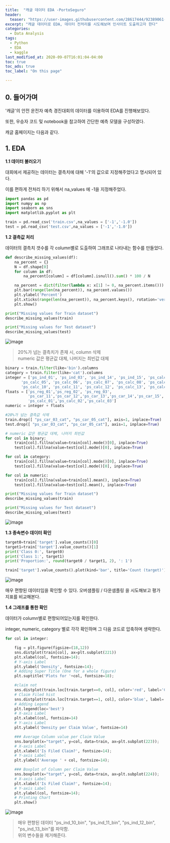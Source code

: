```yaml
---
title:  "캐글 데이터 EDA -PortoSeguro"
header:
  teaser: "https://user-images.githubusercontent.com/28617444/92389061-4d51af80-f153-11ea-9711-5251e9f57a08.PNG"
excerpt: "캐글 데이터로 EDA, 데이터 전처리를 시도해보며 인사이트 도출하고자 한다"
categories:
  - Data Analysis
tags:
  - Python
  - EDA
  - kaggle
last_modified_at: 2020-09-07T16:01:04-04:00
toc: true
toc_ads: true
toc_label: "On this page"

---
```

## 0\. 들어가며

'캐글'의 안전 운전자 예측 경진대회의 데이터를 이용하여 EDA를 진행해보았다.

또한, 우승자 코드 및 notebook을 참고하여 간단한 예측 모델을 구성하였다.

캐글 홈페이지는 다음과 같다.

## 1\. EDA

**1.1 데이터 불러오기**

대회에서 제공하는 데이터는 결측치에 대해 '-1'의 값으로 지정해주었다고 명시되어 있다. 

이를 편하게 전처리 하기 위해서 na\_values 에 -1을 지정해주었다.

```python
import pandas as pd
import numpy as np
import seaborn as sns
import matplotlib.pyplot as plt

train = pd.read_csv('train.csv',na_values = ['-1','-1.0'])
test = pd.read_csv('test.csv',na_values = ['-1','-1.0'])


```

**1.2 결측값 처리**

데이터의 결측치 갯수를 각 column별로 도출하여 그래프로 나타내는 함수를 만들었다.

```python
def describe_missing_values(df):
    na_percent = {}
    N = df.shape[0]
    for column in df:
        na_percent[column] = df[column].isnull().sum() * 100 / N

    na_percent = dict(filter(lambda x: x[1] != 0, na_percent.items()))
    plt.bar(range(len(na_percent)), na_percent.values())
    plt.ylabel('Percent')
    plt.xticks(range(len(na_percent)), na_percent.keys(), rotation='vertical')
    plt.show()

print("Missing values for Train dataset")
describe_missing_values(train)

print("Missing values for Test dataset")
describe_missing_values(test)
```

![image](https://blog.kakaocdn.net/dn/bG3vuc/btqH7byfNVK/N4PufDwWdbekKYLyA1YX81/img.png)

> 20%가 넘는 결측치가 존재 시, column 삭제  
> numeric 값은 평균값 대체, 나머지는 최빈값 대체

```python
binary = train.filter(like='bin').columns
category = train.filter(like='cat').columns
integer = ['ps_ind_01', 'ps_ind_03', 'ps_ind_14', 'ps_ind_15', 'ps_calc_04',
       'ps_calc_05', 'ps_calc_06', 'ps_calc_07', 'ps_calc_08', 'ps_calc_09',
       'ps_calc_10', 'ps_calc_11', 'ps_calc_12', 'ps_calc_13', 'ps_calc_14']
floats = ['ps_reg_01','ps_reg_02', 'ps_reg_03',
          'ps_car_11','ps_car_12','ps_car_13','ps_car_14','ps_car_15',
          'ps_calc_01','ps_calc_02','ps_calc_03']
numeric = integer + floats

#20%가 넘는 결측값 삭제
train.drop([ "ps_car_03_cat", "ps_car_05_cat"], axis=1, inplace=True)
test.drop([ "ps_car_03_cat", "ps_car_05_cat"], axis=1, inplace=True)

# numeric 값은 평균값 대체, 나머지 최빈값
for col in binary:
    train[col].fillna(value=train[col].mode()[0], inplace=True)
    test[col].fillna(value=test[col].mode()[0], inplace=True)

for col in category:
    train[col].fillna(value=train[col].mode()[0], inplace=True)
    test[col].fillna(value=test[col].mode()[0], inplace=True)

for col in numeric:
    train[col].fillna(value=train[col].mean(), inplace=True)
    test[col].fillna(value=test[col].mean(), inplace=True)

print("Missing values for Train dataset")
describe_missing_values(train)

print("Missing values for Test dataset")
describe_missing_values(test)
```

![image](https://blog.kakaocdn.net/dn/Vf67l/btqH2ygVj84/9YobhhiAG8nRXyLkjGxCV0/img.png)

**1.3 종속변수 데이터 확인**

```Python
target0=train['target'].value_counts()[0]
target1=train['target'].value_counts()[1]
print('Class 0:', target0)
print('Class 1:', target1)
print('Proportion:', round(target0 / target1, 2), ': 1')

train['target'].value_counts().plot(kind='bar', title='Count (target)');
```
![image](https://user-images.githubusercontent.com/28617444/92388897-fcda5200-f152-11ea-8056-269e1cbd6693.PNG)

매우 편향된 데이터임을 확인할 수 있다. 오버샘플링 / 다운샘플링 을 시도해보고 평가 지표를 비교해본다.

**1.4 그래프를 통한 확인**

데이터가 column별로 편향되어있는지를 확인한다.

integer, numeric, category 별로 각각 확인하며 그 다음 코드로 압축하며 생략한다.

```python
for col in integer:

    fig = plt.figure(figsize=(18,12))
    sns.distplot(train[col], ax=plt.subplot(221))
    plt.xlabel(col, fontsize=14);
    # Y-axis Label
    plt.ylabel('Density', fontsize=14);
    # Adding Super Title (One for a whole figure)
    plt.suptitle('Plots for '+col, fontsize=18);

    #claim not
    sns.distplot(train.loc[train.target==0, col], color='red', label='Claim not filed', ax=plt.subplot(222))
    # Claim Filed hist
    sns.distplot(train.loc[train.target==1, col], color='blue', label='Claim filed', ax=plt.subplot(222))
    # Adding Legend
    plt.legend(loc='best')
    # X-axis Label
    plt.xlabel(col, fontsize=14)
    # Y-axis Label
    plt.ylabel('Density per Claim Value', fontsize=14)

    ### Average Column value per Claim Value
    sns.barplot(x="target", y=col, data=train, ax=plt.subplot(223));
    # X-axis Label
    plt.xlabel('Is Filed Claim?', fontsize=14);
    # Y-axis Label
    plt.ylabel('Average ' + col, fontsize=14);

    ### Boxplot of Column per Claim Value
    sns.boxplot(x="target", y=col, data=train, ax=plt.subplot(224));
    # X-axis Label
    plt.xlabel('Is Filed Claim?', fontsize=14);
    # Y-axis Label
    plt.ylabel(col, fontsize=14);
    # Printing Chart
    plt.show()

```
![image](https://user-images.githubusercontent.com/28617444/92389061-4d51af80-f153-11ea-9711-5251e9f57a08.PNG)

> 매우 편향된 데이터 "ps\_ind\_10\_bin", "ps\_ind\_11\_bin", "ps\_ind\_12\_bin", "ps\_ind\_13\_bin"를 파악함.  
> 위의 변수들을 제거해준다.

